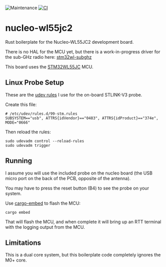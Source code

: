 ![Maintenance](https://img.shields.io/badge/maintenance-experimental-blue.svg)
[![CI](https://github.com/newAM/nucleo-wl55jc2-rs/workflows/CI/badge.svg)](https://github.com/newAM/nucleo-wl55jc2-rs/actions)

# nucleo-wl55jc2

Rust boilerplate for the Nucleo-WL55JC2 development board.

There is no HAL for the MCU yet, but there is a work-in-progress driver for the
sub-GHz radio here: [stm32wl-subghz]

This board uses the [STM32WL55JC] MCU.

## Linux Probe Setup

These are the [udev rules] I use for the on-board STLINK-V3 probe.

Create this file:

```
# /etc/udev/rules.d/99-stm.rules
SUBSYSTEM=="usb", ATTRS{idVendor}=="0483", ATTRS{idProduct}=="374e", MODE="0666"
```

Then reload the rules:

```
sudo udevadm control --reload-rules
sudo udevadm trigger
```

## Running

I assume you will use the included probe on the nucleo board (the USB micro
port on the back of the PCB, opposite of the antenna).

You may have to press the reset button (B4) to see the probe on your system.

Use [cargo-embed] to flash the MCU:

```
cargo embed
```

That will flash the MCU, and when complete it will bring up an RTT terminal
with the logging output from the MCU.

## Limitations

This is a dual core system, but this boilerplate code completely ignores the
M0+ core.

[stm32wl-subghz]: https://github.com/newAM/stm32wl-subghz
[cargo-embed]: https://crates.io/crates/cargo-embed
[STM32WL55JC]: https://www.st.com/en/microcontrollers-microprocessors/stm32wl55jc.html#documentation
[udev rules]: https://wiki.debian.org/udev
